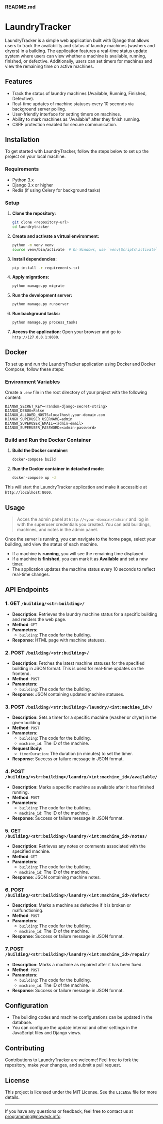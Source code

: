 ### README.md

# LaundryTracker

LaundryTracker is a simple web application built with Django that allows users to track the availability and status of laundry machines (washers and dryers) in a building. The application features a real-time status update system where users can view whether a machine is available, running, finished, or defective. Additionally, users can set timers for machines and view the remaining time on active machines.

## Features

- Track the status of laundry machines (Available, Running, Finished, Defective).
- Real-time updates of machine statuses every 10 seconds via background server polling.
- User-friendly interface for setting timers on machines.
- Ability to mark machines as "Available" after they finish running.
- CSRF protection enabled for secure communication.

## Installation

To get started with LaundryTracker, follow the steps below to set up the project on your local machine.

### Requirements

- Python 3.x
- Django 3.x or higher
- Redis (if using Celery for background tasks)

### Setup

1. **Clone the repository:**
   ```bash
   git clone <repository-url>
   cd laundrytracker
   ```

2. **Create and activate a virtual environment:**
   ```bash
   python -m venv venv
   source venv/bin/activate  # On Windows, use `venv\Scripts\activate`
   ```

3. **Install dependencies:**
   ```bash
   pip install -r requirements.txt
   ```

4. **Apply migrations:**
   ```bash
   python manage.py migrate
   ```

5. **Run the development server:**
   ```bash
   python manage.py runserver
   ```

6. **Run background tasks:**
   ```bash
   python manage.py process_tasks
   ```

7. **Access the application:**
   Open your browser and go to `http://127.0.0.1:8000`.

## Docker

To set up and run the LaundryTracker application using Docker and Docker Compose, follow these steps:

### Environment Variables

Create a `.env` file in the root directory of your project with the following content:
```env
DJANGO_SECRET_KEY=<random-django-secret-string>
DJANGO_DEBUG=False
DJANGO_ALLOWED_HOSTS=localhost,your-domain.com
DJANGO_SUPERUSER_USERNAME=admin
DJANGO_SUPERUSER_EMAIL=<admin-email>
DJANGO_SUPERUSER_PASSWORD=<admin-password>
```

### Build and Run the Docker Container

1. **Build the Docker container**:
    ```bash
    docker-compose build
    ```

2. **Run the Docker container in detached mode**:
    ```bash
    docker-compose up -d
    ```

This will start the LaundryTracker application and make it accessible at `http://localhost:8000`.

## Usage

> Acces the admin panel at `http://<your-domain>/admin/` and log in with the superuser credentials you created.
> You can add buildings, machines, and notes in the admin panel.

Once the server is running, you can navigate to the home page, select your building, and view the status of each machine. 

- If a machine is **running**, you will see the remaining time displayed.
- If a machine is **finished**, you can mark it as **Available** and set a new timer.
- The application updates the machine status every 10 seconds to reflect real-time changes.

## API Endpoints

### 1. **GET `/building/<str:building>/`**
   - **Description**: Retrieves the laundry machine status for a specific building and renders the web page.
   - **Method**: `GET`
   - **Parameters**:
     - `building`: The code for the building.
   - **Response**: HTML page with machine statuses.

### 2. **POST `/building/<str:building>/`**
   - **Description**: Fetches the latest machine statuses for the specified building in JSON format. This is used for real-time updates on the frontend.
   - **Method**: `POST`
   - **Parameters**:
     - `building`: The code for the building.
   - **Response**: JSON containing updated machine statuses.

### 3. **POST `/building/<str:building>/laundry/<int:machine_id>/`**
   - **Description**: Sets a timer for a specific machine (washer or dryer) in the given building.
   - **Method**: `POST`
   - **Parameters**:
     - `building`: The code for the building.
     - `machine_id`: The ID of the machine.
   - **Request Body**: 
     - `timerDuration`: The duration (in minutes) to set the timer.
   - **Response**: Success or failure message in JSON format.

### 4. **POST `/building/<str:building>/laundry/<int:machine_id>/available/`**
   - **Description**: Marks a specific machine as available after it has finished running.
   - **Method**: `POST`
   - **Parameters**:
     - `building`: The code for the building.
     - `machine_id`: The ID of the machine.
   - **Response**: Success or failure message in JSON format.

### 5. **GET `/building/<str:building>/laundry/<int:machine_id>/notes/`**
   - **Description**: Retrieves any notes or comments associated with the specified machine.
   - **Method**: `GET`
   - **Parameters**:
     - `building`: The code for the building.
     - `machine_id`: The ID of the machine.
   - **Response**: JSON containing machine notes.

### 6. **POST `/building/<str:building>/laundry/<int:machine_id>/defect/`**
   - **Description**: Marks a machine as defective if it is broken or malfunctioning.
   - **Method**: `POST`
   - **Parameters**:
     - `building`: The code for the building.
     - `machine_id`: The ID of the machine.
   - **Response**: Success or failure message in JSON format.

### 7. **POST `/building/<str:building>/laundry/<int:machine_id>/repair/`**
   - **Description**: Marks a machine as repaired after it has been fixed.
   - **Method**: `POST`
   - **Parameters**:
     - `building`: The code for the building.
     - `machine_id`: The ID of the machine.
   - **Response**: Success or failure message in JSON format.

## Configuration

- The building codes and machine configurations can be updated in the database.
- You can configure the update interval and other settings in the JavaScript files and Django views.

## Contributing

Contributions to LaundryTracker are welcome! Feel free to fork the repository, make your changes, and submit a pull request.

## License

This project is licensed under the MIT License. See the `LICENSE` file for more details.

---

If you have any questions or feedback, feel free to contact us at [programming@noweck.info](mailto:programming@noweck.info).
